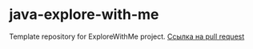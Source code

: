 # java-explore-with-me
Template repository for ExploreWithMe project.
[Ссылка на pull request](https://github.com/neongogo92/java-explore-with-me/pull/4)